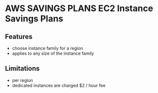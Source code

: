# AWS SAVINGS PLANS EC2 Instance Savings Plans

## Features

- choose instance family for a region
- applies to any size of the instance family

## Limitations

- per region
- dedicated instances are charged $2 / hour fee